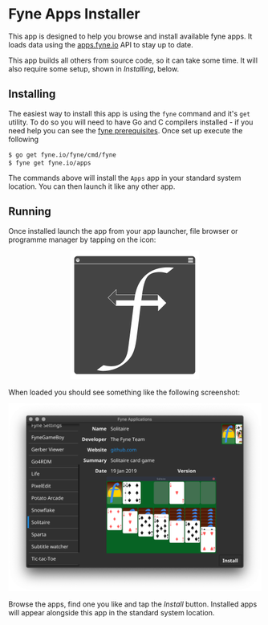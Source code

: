 # Fyne Apps Installer

This app is designed to help you browse and install available fyne apps.
It loads data using the [apps.fyne.io](https://apps.fyne.io) API to stay up to date.

This app builds all others from source code, so it can take some time.
It will also require some setup, shown in *Installing*, below.

## Installing

The easiest way to install this app is using the `fyne` command and it's `get` utility.
To do so you will need to have Go and C compilers installed - if you need help you can see the [fyne prerequisites](https://developer.fyne.io/started/).
Once set up execute the following

```
$ go get fyne.io/fyne/cmd/fyne
$ fyne get fyne.io/apps
```

The commands above will install the `Apps` app in your standard system location.
You can then launch it like any other app.

## Running

Once installed launch the app from your app launcher, file browser or programme manager by tapping on the icon:

<p style="text-align: center;">
<img src="/Icon.png" width="256" />
</p>

When loaded you should see something like the following screenshot:

![](/img/screenshot.png)

Browse the apps, find one you like and tap the *Install* button.
Installed apps will appear alongside this app in the standard system location.
